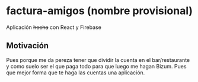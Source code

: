 # factura-amigos (nombre provisional)

Aplicación ~~hecha~~ con React y Firebase

## Motivación

Pues porque me da pereza tener que dividir la cuenta en el bar/restaurante y como suelo ser el que paga todo para que luego me hagan Bizum. Pues que mejor forma que te haga las cuentas una aplicación.